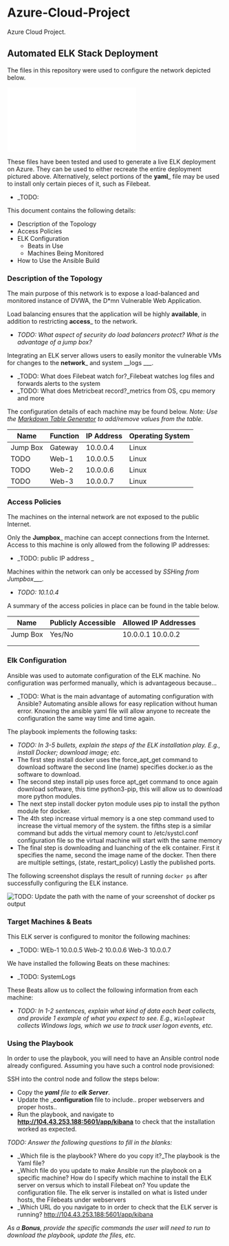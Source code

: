 # Azure-Cloud-Project
Azure Cloud Project.
## Automated ELK Stack Deployment

The files in this repository were used to configure the network depicted below.

![TODO:](Images/AzureSystemDiagram.pdf)

These files have been tested and used to generate a live ELK deployment on Azure. They can be used to either recreate the entire deployment pictured above. Alternatively, select portions of the __yaml___ file may be used to install only certain pieces of it, such as Filebeat.

  - _TODO:

This document contains the following details:
- Description of the Topology
- Access Policies
- ELK Configuration
  - Beats in Use
  - Machines Being Monitored
- How to Use the Ansible Build


### Description of the Topology

The main purpose of this network is to expose a load-balanced and monitored instance of DVWA, the D*mn Vulnerable Web Application.

Load balancing ensures that the application will be highly __available__, in addition to restricting __access___ to the network.
- _TODO: What aspect of security do load balancers protect? What is the advantage of a jump box?_

Integrating an ELK server allows users to easily monitor the vulnerable VMs for changes to the __network___ and system __logs ___.
- _TODO: What does Filebeat watch for?_Filebeat watches log files and forwards alerts to the system
- _TODO: What does Metricbeat record?_metrics from OS, cpu memory and more

The configuration details of each machine may be found below.
_Note: Use the [Markdown Table Generator](http://www.tablesgenerator.com/markdown_tables) to add/remove values from the table_.

| Name     | Function | IP Address | Operating System |
|----------|----------|------------|------------------|
| Jump Box | Gateway  | 10.0.0.4   | Linux            |
| TODO     | Web-1    | 10.0.0.5   | Linux            |
| TODO     | Web-2    | 10.0.0.6   | Linux            |
| TODO     | Web-3    | 10.0.0.7   | Linux            |

### Access Policies

The machines on the internal network are not exposed to the public Internet. 

Only the __Jumpbox___ machine can accept connections from the Internet. Access to this machine is only allowed from the following IP addresses:
- _TODO: public IP address _

Machines within the network can only be accessed by _SSHing from Jumpbox____.
- _TODO: 10.1.0.4_

A summary of the access policies in place can be found in the table below.

| Name     | Publicly Accessible | Allowed IP Addresses |
|----------|---------------------|----------------------|
| Jump Box | Yes/No              | 10.0.0.1 10.0.0.2    |
|          |                     |                      |
|          |                     |                      |

### Elk Configuration

Ansible was used to automate configuration of the ELK machine. No configuration was performed manually, which is advantageous because...
- _TODO: What is the main advantage of automating configuration with Ansible? Automating ansible allows for easy replication without human error.  Knowing the ansible yaml file will allow anyone to recreate the configuration the same way time and time again.

The playbook implements the following tasks:
- _TODO: In 3-5 bullets, explain the steps of the ELK installation play. E.g., install Docker; download image; etc._
- The first step install docker uses the force_apt_get command to download software the second line (name) specifies docker.io as the software to download.
- The second step install pip uses force apt_get command to once again download software, this time python3-pip, this will allow us to download more python modules.
- The next step install docker pyton module uses pip to install the python module for docker.
- The 4th step increase virtual memory is a one step command used to increase the virtual memory of the system. the fifths step is a similar command but adds the virtual memory count to /etc/systcl.conf configuration file so the virtual machine will start with the same memory
- The final step is downloading and luanching of the elk container.  First it specifies the name, second the image name of the docker.  Then there are multiple settings, (state, restart_policy) Lastly the published ports.

The following screenshot displays the result of running `docker ps` after successfully configuring the ELK instance.

![TODO: Update the path with the name of your screenshot of docker ps output](Images/Capture.PNG)

### Target Machines & Beats
This ELK server is configured to monitor the following machines:
- _TODO: WEb-1 10.0.0.5 
         Web-2 10.0.0.6
         Web-3 10.0.0.7

We have installed the following Beats on these machines:
- _TODO: SystemLogs

These Beats allow us to collect the following information from each machine:
- _TODO: In 1-2 sentences, explain what kind of data each beat collects, and provide 1 example of what you expect to see. E.g., `Winlogbeat` collects Windows logs, which we use to track user logon events, etc._

### Using the Playbook
In order to use the playbook, you will need to have an Ansible control node already configured. Assuming you have such a control node provisioned: 

SSH into the control node and follow the steps below:
- Copy the ___yaml__ file to __elk Server___.
- Update the ___configuration__ file to include.. proper webservers and proper hosts..
- Run the playbook, and navigate to __http://104.43.253.188:5601/app/kibana__ to check that the installation worked as expected.

_TODO: Answer the following questions to fill in the blanks:_
- _Which file is the playbook? Where do you copy it?_The playbook is the Yaml file? 
- _Which file do you update to make Ansible run the playbook on a specific machine? How do I specify which machine to install the ELK server on versus which to install Filebeat on? You update the configuration file.  The elk server is installed on what is listed under hosts, the Filebeats under webservers
- _Which URL do you navigate to in order to check that the ELK server is running? http://104.43.253.188:5601/app/kibana

_As a **Bonus**, provide the specific commands the user will need to run to download the playbook, update the files, etc._
